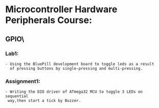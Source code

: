 # Microcontroller Hardware Peripherals Course:

## GPIO\

### Lab1: 
	- Using the BluePill development board to toggle leds as a result
	  of pressing buttons by single-pressing and multi-pressing.


### Assignment1:
	- Writing the DIO driver of ATmega32 MCU to toggle 3 LEDs on sequential 
	 way,then start a tick by Buzzer.